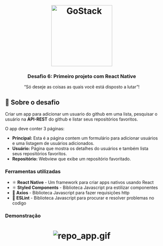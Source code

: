 <h1 align="center">
    <img alt="GoStack" src="https://rocketseat-cdn.s3-sa-east-1.amazonaws.com/bootcamp-header.png" width="200px" />
</h1>

<h3 align="center">
  Desafio 6: Primeiro projeto com React Native
</h3>

<p align="center">“Só deseje as coisas as quais você está disposto a lutar”!</p>

## :rocket: Sobre o desafio

Criar um app para adicionar um usuario do github em uma lista, pesquisar o usuário na **API-REST** do github e listar seus repositórios favoritos.

O app deve conter 3 páginas:
- **Principal:** Esta é a página contem um formulário para adicionar usuários e uma listagem de usuários adicionados.
- **Usuário:** Página que mostra os detalhes do usuários e também lista seus repositórios favoritos.
- **Repositório:** Webview que exibe um repositório favoritado.

### Ferramentas utilizadas

- ⚛️ **React Native** - Um framework para criar apps nativos usando React
- ⚛️ **Styled Components** - Biblioteca Javascript pra estilizar componentes
- 📄 **Axios** - Biblioteca Javascript para fazer requisições http
- 📄 **ESLint** - Biblioteca Javascript para procurar e resolver problemas no codigo


### Demonstração

<h1 align="center">
  <img src="https://github.com/GustavoBlaze/github-starred/blob/master/repo_app.gif?raw=true" alt="repo_app.gif">
</h1>
